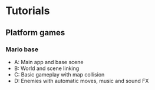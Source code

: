 # Tutorials

## Platform games

### Mario base

* A: Main app and base scene
* B: World and scene linking
* C: Basic gameplay with map collision
* D: Enemies with automatic moves, music and sound FX
